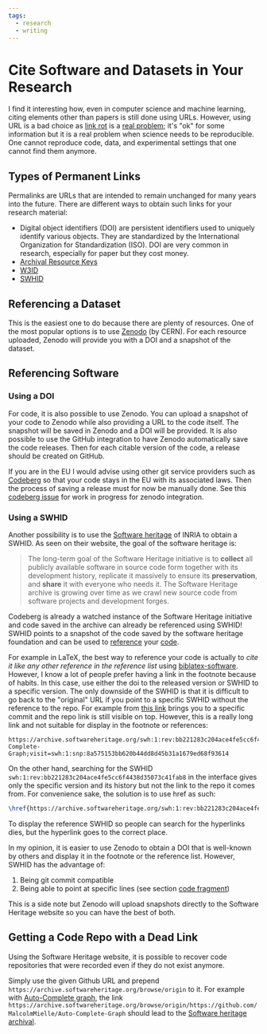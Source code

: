 ```yaml
---
tags:
  - research
  - writing
---
```


# Cite Software and Datasets in Your Research

I find it interesting how, even in computer science and machine learning, citing elements other than papers is still done using URLs.
However, using URL is a bad choice as [link rot](http://dx.doi.org/10.1002/asi.23561) is a [real problem](https://blog.linkody.com/case-studies/link-rot); it's "ok" for some   information but it is a real problem when science needs to be reproducible.
One cannot reproduce code, data, and experimental settings that one cannot find them anymore.

## Types of Permanent Links

Permalinks are URLs that are intended to remain unchanged for many years into the future.
There are different ways to obtain such links for your research material:

* Digital object identifiers (DOI) are persistent identifiers used to uniquely identify various objects. They are standardized by the International Organization for Standardization (ISO). DOI are very common in research, especially for paper but they cost money.
* [Archival Resource Keys](https://arks.org/)
* [W3ID](https://w3id.org/)
* [SWHID](https://www.swhid.org/)

## Referencing a Dataset

This is the easiest one to do because there are plenty of resources.
One of the most popular options is to use [Zenodo](https://zenodo.org) (by CERN).
For each resource uploaded, Zenodo will provide you with a DOI and a snapshot of the dataset.

## Referencing Software

### Using a DOI

For code, it is also possible to use Zenodo.
You can upload a snapshot of your code to Zenodo while also providing a URL to the code itself.
The snapshot will be saved in Zenodo and a DOI will be provided.
It is also possible to use the GitHub integration to have Zenodo automatically save the code releases.
Then for each citable version of the code, a release should be created on GitHub.

If you are in the EU I would advise using other git service providers such as [Codeberg](https://codeberg.org/) so that your code stays in the EU with its associated laws.
Then the process of saving a release must for now be manually done.
See this [codeberg issue](https://codeberg.org/Codeberg/Community/issues/295) for work in progress for zenodo integration.

### Using a SWHID

Another possibility is to use the [Software heritage](https://www.softwareheritage.org/faq/#34_Which_type_of_SWHID_should_I_use_in_my_articledocumentation) of INRIA to obtain a SWHID.
As seen on their website, the goal of the software heritage is:

> The long-term goal of the Software Heritage initiative is to **collect** all publicly available software in source code form together with its development history, replicate it massively to ensure its **preservation**, and **share** it with everyone who needs it. The Software Heritage archive is growing over time as we crawl new source code from software projects and development forges.

Codeberg is already a watched instance of the Software Heritage initiative and code saved in the archive can already be referenced using SWHID!
SWHID points to a snapshot of the code saved by the software heritage foundation and can be used to [reference](https://www.softwareheritage.org/howto-archive-and-reference-your-code/) your [code](https://www.softwareheritage.org/save-and-reference-research-software/).

For example in LaTeX, the best way to reference your code is actually to _cite it like any other reference in the reference list_ using [biblatex-software](https://www.ctan.org/tex-archive/macros/latex/contrib/biblatex-contrib/biblatex-software).
However, I know a lot of people prefer having a link in the footnote because of habits.
In this case, use either the doi to the released version or SWHID to a specific version.
The only downside of the SWHID is that it is difficult to go back to the "original" URL if you point to a specific SWHID without the reference to the repo.
For example from [this link](https://archive.softwareheritage.org/swh:1:rev:bb221283c204ace4fe5cc6f4438d35073c41fab8;origin=https://github.com/MalcolmMielle/Auto-Complete-Graph;visit=swh:1:snp:8a575153bb620b44dd8d45b31a1679ed68f93614) brings you to a specific commit and the repo link is still visible on top.
However, this is a really long link and not suitable for display in the footnote or references:

```
https://archive.softwareheritage.org/swh:1:rev:bb221283c204ace4fe5cc6f4438d35073c41fab8;origin=https://github.com/MalcolmMielle/Auto-Complete-Graph;visit=swh:1:snp:8a575153bb620b44dd8d45b31a1679ed68f93614
```

On the other hand, searching for the SWHID `swh:1:rev:bb221283c204ace4fe5cc6f4438d35073c41fab8` in the interface gives only the specific version and its history but not the link to the repo it comes from.
For convenience sake, the solution is to use href as such:

```latex
\href{https://archive.softwareheritage.org/swh:1:rev:bb221283c204ace4fe5cc6f4438d35073c41fab8;origin=https://github.com/MalcolmMielle/Auto-Complete-Graph;visit=swh:1:snp:8a575153bb620b44dd8d45b31a1679ed68f93614}{swh:1:rev:bb221283c204ace4fe5cc6f4438d35073c41fab8}
```

To display the reference SWHID so people can search for the hyperlinks dies, but the hyperlink goes to the correct place.

In my opinion, it is easier to use Zenodo to obtain a DOI that is well-known by others and display it in the footnote or the reference list.
However, SWHID has the advantage of:

1. Being git commit compatible
2. Being able to point at specific lines (see section [code fragment](https://www.softwareheritage.org/save-and-reference-research-software/))

This is a side note but Zenodo will upload snapshots directly to the Software Heritage website so you can have the best of both.

## Getting a Code Repo with a Dead Link

Using the Software Heritage website, it is possible to recover code repositories that were recorded even if they do not exist anymore.

Simply use the given Github URL and prepend `https://archive.softwareheritage.org/browse/origin` to it.
For example with [Auto-Complete graph](https://github.com/MalcolmMielle/Auto-Complete-Graph), the link `https://archive.softwareheritage.org/browse/origin/https://github.com/MalcolmMielle/Auto-Complete-Graph` should lead to the [Software heritage archival](https://archive.softwareheritage.org/browse/origin/https://github.com/MalcolmMielle/Auto-Complete-Graph).
